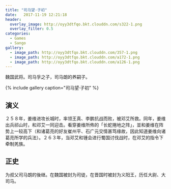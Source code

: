 ```yaml
---
title: "司马望·子初"
date:   2017-11-19 12:21:18
header:
  overlay_image: http://oyy3dtfqo.bkt.clouddn.com/s322-1.png
  overlay_filter: 0.5
categories:
  - Games
  - Sango
gallery:
  - image_path: http://oyy3dtfqo.bkt.clouddn.com/357-1.png
  - image_path: http://oyy3dtfqo.bkt.clouddn.com/a172-1.png
  - image_path: http://oyy3dtfqo.bkt.clouddn.com/a126-1.png
---
```


魏国武将。司马孚之子，司马朗的养嗣子。

{% include gallery caption="司马望·子初" %}

## 演义

２５８年，姜维进攻长城时，率领王真、李鹏抗战而败，被邓艾所救。同年，姜维出兵祁山时，和邓艾一同迎击。看穿姜维所佈的「长蛇捲地之阵」，並和姜维在阵势上一较高下（和诸葛亮的好友崔州平、石广元交情甚笃缘故，因此知道姜维向诸葛亮所学的兵法）。２６３年，当邓艾和锺会进行蜀国讨伐战时，在邓艾的指令下牵制羌族。

## 正史

为叔父司马朗的後继。在魏国被封为司徒，在晋国时被封为义阳王，历任大尉、大司马。